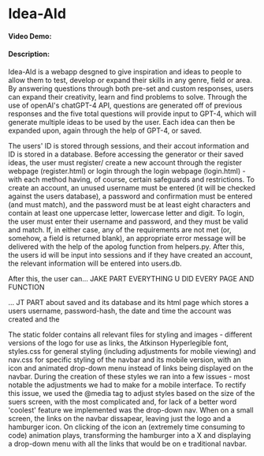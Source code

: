#  Idea-AId
#### Video Demo:  <URL HERE>
#### Description:

Idea-AId is a webapp desgned to give inspiration and ideas to people to allow them to test, develop or expand their skills in any genre, field or area. By answering questions through both pre-set and custom responses, users can expand their creativity, learn and find problems to solve. Through the use of openAI's chatGPT-4 API, questions are generated off of previous responses and the five total questions will provide input to GPT-4, which will generate multiple ideas to be used by the user. Each idea can then be expanded upon, again through the help of GPT-4, or saved. 

The users' ID is stored through sessions, and their accout information and ID is stored in a database. Before accessing the generator or their saved ideas, the user must register/ create a new account through the register webpage (register.html) or login through the login webpage (login.html) - with each method having, of course, certain safeguards and restrictions. To create an account, an unused username must be entered (it will be checked against the users database), a password and confirmation must be entered (and must match), and the password must be at least eight characters and contain at least one uppercase letter, lowercase letter and digit. To login, the user must enter their username and password, and they must be valid and match. If, in either case, any of the requirements are not met (or, somehow, a field is returned blank), an appropriate error message will be delivered with the help of the apolog function from helpers.py. After this, the users id will be input into sessions and if they have created an account, the relevant information will be entered into users.db.



After this, the user can...
JAKE PART EVERYTHING U DID EVERY PAGE AND FUNCTION

...
JT PART about saved and its database and its html page
 which stores a users username, password-hash, the date and time the account was created and the 

The static folder contains all relevant files for styling and images - different versions of the logo for use as links, the Atkinson Hyperlegible font, styles.css for general styling (including adjustments for mobile viewing) and nav.css for specific styling of the navbar and its mobile version, with an icon and animated drop-down menu instead of links being displayed on the navbar. During the creation of these styles we ran into a few issues - most notable the adjustments we had to make for a mobile interface. To rectify this issue, we used the @media tag to adjust styles based on the size of the suers screen, with the most complicated and, for lack of a better word 'coolest' feature we implemented was the drop-down nav. When on a small screen, the links on the navbar dissapear, leaving just the logo and a hamburger icon. On clicking of the icon an (extremely time consuming to code) animation plays, transforming the hamburger into a X and displaying a drop-down menu with all the links that would be on e traditional navbar.